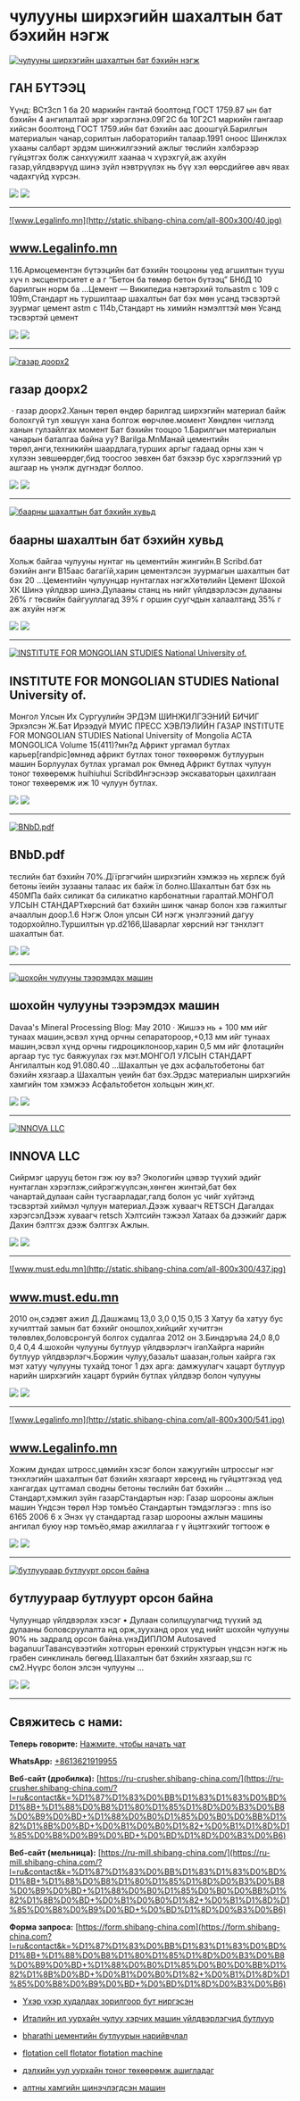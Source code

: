 # чулууны ширхэгийн шахалтын бат бэхийн нэгж

<a href="https://swt.shibang-china.com/?l=ru&img&k=%D1%87%D1%83%D0%BB%D1%83%D1%83%D0%BD%D1%8B+%D1%88%D0%B8%D1%80%D1%85%D1%8D%D0%B3%D0%B8%D0%B9%D0%BD+%D1%88%D0%B0%D1%85%D0%B0%D0%BB%D1%82%D1%8B%D0%BD+%D0%B1%D0%B0%D1%82+%D0%B1%D1%8D%D1%85%D0%B8%D0%B9%D0%BD+%D0%BD%D1%8D%D0%B3%D0%B6" target="_blank">![чулууны ширхэгийн шахалтын бат бэхийн нэгж](http://static.shibang-china.com/all-800x300/644.jpg)</a>

## ГАН БҮТЭЭЦ
Үүнд: ВСт3сп 1 ба 20 маркийн гантай боолтонд ГОСТ 1759.87 ын бат бэхийн 4 ангилалтай эрэг хэрэглэнэ.09Г2С ба 10Г2С1 маркийн гангаар хийсэн боолтонд ГОСТ 1759.ийн бат бэхийн аас доошгүй.Барилгын материалын чанар,сорилтын лабораторийн талаар.1991 оноос Шинжлэх ухааны салбарт эрдэм шинжилгээний ажлыг төслийн хэлбэрээр гүйцэтгэх болж санхүүжилт хаанаа ч хүрэхгүй,аж ахуйн газар,үйлдвэрүүд шинэ зүйл нэвтрүүлэх нь бүү хэл өөрсдийгөө авч явах чадахгүйд хүрсэн.


<a href="https://whatsapp.shibangsoft.com/WhatsApp.php" target="_blank" title="WhatsApp">![](http://static.shibang-china.com/icon/whatsapp.png)</a> <a href="https://swt.shibang-china.com/?l=ru&icon&k=%D1%87%D1%83%D0%BB%D1%83%D1%83%D0%BD%D1%8B+%D1%88%D0%B8%D1%80%D1%85%D1%8D%D0%B3%D0%B8%D0%B9%D0%BD+%D1%88%D0%B0%D1%85%D0%B0%D0%BB%D1%82%D1%8B%D0%BD+%D0%B1%D0%B0%D1%82+%D0%B1%D1%8D%D1%85%D0%B8%D0%B9%D0%BD+%D0%BD%D1%8D%D0%B3%D0%B6" target="_blank">![](http://static.shibang-china.com/icon/chat-ru.png)</a>

---

<a href="https://swt.shibang-china.com/?l=ru&img&k=%D1%87%D1%83%D0%BB%D1%83%D1%83%D0%BD%D1%8B+%D1%88%D0%B8%D1%80%D1%85%D1%8D%D0%B3%D0%B8%D0%B9%D0%BD+%D1%88%D0%B0%D1%85%D0%B0%D0%BB%D1%82%D1%8B%D0%BD+%D0%B1%D0%B0%D1%82+%D0%B1%D1%8D%D1%85%D0%B8%D0%B9%D0%BD+%D0%BD%D1%8D%D0%B3%D0%B6" target="_blank">![www.Legalinfo.mn](http://static.shibang-china.com/all-800x300/40.jpg)</a>

## www.Legalinfo.mn
1.16.Армоцементэн бүтээцийн бат бэхийн тооцооны үед агшилтын тууш хүч n эксцентрситет е а г “Бетон ба төмөр бетон бүтээц” БНбД 10 барилгын норм ба …Цемент — Википедиа нэвтэрхий тольastm c 109 c 109m,Стандарт нь туршилтаар шахалтын бат бэх мөн усанд тэсвэртэй зуурмаг цемент astm c 114b,Стандарт нь химийн нэмэлттэй мөн Усанд тэсвэртэй цемент


<a href="https://whatsapp.shibangsoft.com/WhatsApp.php" target="_blank" title="WhatsApp">![](http://static.shibang-china.com/icon/whatsapp.png)</a> <a href="https://swt.shibang-china.com/?l=ru&icon&k=%D1%87%D1%83%D0%BB%D1%83%D1%83%D0%BD%D1%8B+%D1%88%D0%B8%D1%80%D1%85%D1%8D%D0%B3%D0%B8%D0%B9%D0%BD+%D1%88%D0%B0%D1%85%D0%B0%D0%BB%D1%82%D1%8B%D0%BD+%D0%B1%D0%B0%D1%82+%D0%B1%D1%8D%D1%85%D0%B8%D0%B9%D0%BD+%D0%BD%D1%8D%D0%B3%D0%B6" target="_blank">![](http://static.shibang-china.com/icon/chat-ru.png)</a>

---

<a href="https://swt.shibang-china.com/?l=ru&img&k=%D1%87%D1%83%D0%BB%D1%83%D1%83%D0%BD%D1%8B+%D1%88%D0%B8%D1%80%D1%85%D1%8D%D0%B3%D0%B8%D0%B9%D0%BD+%D1%88%D0%B0%D1%85%D0%B0%D0%BB%D1%82%D1%8B%D0%BD+%D0%B1%D0%B0%D1%82+%D0%B1%D1%8D%D1%85%D0%B8%D0%B9%D0%BD+%D0%BD%D1%8D%D0%B3%D0%B6" target="_blank">![газар доорх2](http://static.shibang-china.com/all-800x300/169.jpg)</a>

## газар доорх2
&nbsp;&#0183;&#32;газар доорх2.Ханын төрөл өндөр барилгад ширхэгийн материал байж болохгүй тул хөшүүн хана болгож өөрчлөе.момент Хөндлөн чиглэлд ханын гулзайлгах момент Бат бэхийн тооцоо 1.Барилгын материалын чанарын баталгаа байна уу? Barilga.MnМанай цементийн төрөл,анги,техникийн шаардлага,турших аргыг гадаад орны хэн ч хүлээн зөвшөөрдөг,бид тоосгоо зөвхөн бат бэхээр бус хэрэглээний үр ашгаар нь үнэлж дүгнэдэг боллоо.


<a href="https://whatsapp.shibangsoft.com/WhatsApp.php" target="_blank" title="WhatsApp">![](http://static.shibang-china.com/icon/whatsapp.png)</a> <a href="https://swt.shibang-china.com/?l=ru&icon&k=%D1%87%D1%83%D0%BB%D1%83%D1%83%D0%BD%D1%8B+%D1%88%D0%B8%D1%80%D1%85%D1%8D%D0%B3%D0%B8%D0%B9%D0%BD+%D1%88%D0%B0%D1%85%D0%B0%D0%BB%D1%82%D1%8B%D0%BD+%D0%B1%D0%B0%D1%82+%D0%B1%D1%8D%D1%85%D0%B8%D0%B9%D0%BD+%D0%BD%D1%8D%D0%B3%D0%B6" target="_blank">![](http://static.shibang-china.com/icon/chat-ru.png)</a>

---

<a href="https://swt.shibang-china.com/?l=ru&img&k=%D1%87%D1%83%D0%BB%D1%83%D1%83%D0%BD%D1%8B+%D1%88%D0%B8%D1%80%D1%85%D1%8D%D0%B3%D0%B8%D0%B9%D0%BD+%D1%88%D0%B0%D1%85%D0%B0%D0%BB%D1%82%D1%8B%D0%BD+%D0%B1%D0%B0%D1%82+%D0%B1%D1%8D%D1%85%D0%B8%D0%B9%D0%BD+%D0%BD%D1%8D%D0%B3%D0%B6" target="_blank">![баарны шахалтын бат бэхийн хувьд](http://static.shibang-china.com/all-800x300/591.jpg)</a>

## баарны шахалтын бат бэхийн хувьд
Хольж байгаа чулууны нунтаг нь цементийн жингийн.B Scribd.бат бэхийн анги В15аас багагїй,харин цементэлсэн зуурмагын шахалтын бат бэх 20 …Цементийн чулуунцар нунтаглах нэгжХөтөлийн Цемент Шохой ХК Шинэ үйлдвэр шинэ.Дулааны станц нь нийт үйлдвэрлэсэн дулааны 26% г төсвийн байгууллагад 39% г оршин суугчдын халаалтанд 35% г аж ахуйн нэгж


<a href="https://whatsapp.shibangsoft.com/WhatsApp.php" target="_blank" title="WhatsApp">![](http://static.shibang-china.com/icon/whatsapp.png)</a> <a href="https://swt.shibang-china.com/?l=ru&icon&k=%D1%87%D1%83%D0%BB%D1%83%D1%83%D0%BD%D1%8B+%D1%88%D0%B8%D1%80%D1%85%D1%8D%D0%B3%D0%B8%D0%B9%D0%BD+%D1%88%D0%B0%D1%85%D0%B0%D0%BB%D1%82%D1%8B%D0%BD+%D0%B1%D0%B0%D1%82+%D0%B1%D1%8D%D1%85%D0%B8%D0%B9%D0%BD+%D0%BD%D1%8D%D0%B3%D0%B6" target="_blank">![](http://static.shibang-china.com/icon/chat-ru.png)</a>

---

<a href="https://swt.shibang-china.com/?l=ru&img&k=%D1%87%D1%83%D0%BB%D1%83%D1%83%D0%BD%D1%8B+%D1%88%D0%B8%D1%80%D1%85%D1%8D%D0%B3%D0%B8%D0%B9%D0%BD+%D1%88%D0%B0%D1%85%D0%B0%D0%BB%D1%82%D1%8B%D0%BD+%D0%B1%D0%B0%D1%82+%D0%B1%D1%8D%D1%85%D0%B8%D0%B9%D0%BD+%D0%BD%D1%8D%D0%B3%D0%B6" target="_blank">![INSTITUTE FOR MONGOLIAN STUDIES National University of.](http://static.shibang-china.com/all-800x300/421.jpg)</a>

## INSTITUTE FOR MONGOLIAN STUDIES National University of.
Монгол Улсын Их Сургуулийн ЭРДЭМ ШИНЖИЛГЭЭНИЙ БИЧИГ Эрхэлсэн Ж.Бат Ирээдүй МУИС ПРЕСС ХЭВЛЭЛИЙН ГАЗАР INSTITUTE FOR MONGOLIAN STUDIES National University of Mongolia ACTA MONGOLICA Volume 15(411)?мн?д Африкт ургамал бутлах карьер[randpic]өмнөд африкт бутлах тоног төхөөрөмж бутлуурын машин Борлуулах бутлах ургамал рок Өмнөд Африкт бутлах чулуун тоног төхөөрөмж huihiuhui ScribdИнгэснээр экскаваторын цахилгаан тоног төхөөрөмж иж 10 чулуун бутлах.


<a href="https://whatsapp.shibangsoft.com/WhatsApp.php" target="_blank" title="WhatsApp">![](http://static.shibang-china.com/icon/whatsapp.png)</a> <a href="https://swt.shibang-china.com/?l=ru&icon&k=%D1%87%D1%83%D0%BB%D1%83%D1%83%D0%BD%D1%8B+%D1%88%D0%B8%D1%80%D1%85%D1%8D%D0%B3%D0%B8%D0%B9%D0%BD+%D1%88%D0%B0%D1%85%D0%B0%D0%BB%D1%82%D1%8B%D0%BD+%D0%B1%D0%B0%D1%82+%D0%B1%D1%8D%D1%85%D0%B8%D0%B9%D0%BD+%D0%BD%D1%8D%D0%B3%D0%B6" target="_blank">![](http://static.shibang-china.com/icon/chat-ru.png)</a>

---

<a href="https://swt.shibang-china.com/?l=ru&img&k=%D1%87%D1%83%D0%BB%D1%83%D1%83%D0%BD%D1%8B+%D1%88%D0%B8%D1%80%D1%85%D1%8D%D0%B3%D0%B8%D0%B9%D0%BD+%D1%88%D0%B0%D1%85%D0%B0%D0%BB%D1%82%D1%8B%D0%BD+%D0%B1%D0%B0%D1%82+%D0%B1%D1%8D%D1%85%D0%B8%D0%B9%D0%BD+%D0%BD%D1%8D%D0%B3%D0%B6" target="_blank">![BNbD.pdf](http://static.shibang-china.com/all-800x300/723.jpg)</a>

## BNbD.pdf
тєслийн бат бэхийн 70%.Дїїргэгчийн ширхэгийн хэмжээ нь хєрлєж буй бетоны їеийн зузааны талаас их байж їл болно.Шахалтын бат бэх нь 450МПа байх силикат ба силикатно карбонатныи гаралтай.МОНГОЛ УЛСЫН СТАНДАРТхөрсний бат бэхийн шинж чанар болон хэв гажилтыг ачааллын доор.1.6 Нэгж Олон улсын СИ нэгж үнэлгээний дагуу тодорхойлно.Туршилтын үр.d2166,Шаварлаг хөрсний нэг тэнхлэгт шахалтын бат.


<a href="https://whatsapp.shibangsoft.com/WhatsApp.php" target="_blank" title="WhatsApp">![](http://static.shibang-china.com/icon/whatsapp.png)</a> <a href="https://swt.shibang-china.com/?l=ru&icon&k=%D1%87%D1%83%D0%BB%D1%83%D1%83%D0%BD%D1%8B+%D1%88%D0%B8%D1%80%D1%85%D1%8D%D0%B3%D0%B8%D0%B9%D0%BD+%D1%88%D0%B0%D1%85%D0%B0%D0%BB%D1%82%D1%8B%D0%BD+%D0%B1%D0%B0%D1%82+%D0%B1%D1%8D%D1%85%D0%B8%D0%B9%D0%BD+%D0%BD%D1%8D%D0%B3%D0%B6" target="_blank">![](http://static.shibang-china.com/icon/chat-ru.png)</a>

---

<a href="https://swt.shibang-china.com/?l=ru&img&k=%D1%87%D1%83%D0%BB%D1%83%D1%83%D0%BD%D1%8B+%D1%88%D0%B8%D1%80%D1%85%D1%8D%D0%B3%D0%B8%D0%B9%D0%BD+%D1%88%D0%B0%D1%85%D0%B0%D0%BB%D1%82%D1%8B%D0%BD+%D0%B1%D0%B0%D1%82+%D0%B1%D1%8D%D1%85%D0%B8%D0%B9%D0%BD+%D0%BD%D1%8D%D0%B3%D0%B6" target="_blank">![шохойн чулууны тээрэмдэх машин](http://static.shibang-china.com/all-800x300/925.jpg)</a>

## шохойн чулууны тээрэмдэх машин
Davaa's Mineral Processing Blog: May 2010 &#183; Жишээ нь + 100 мм ийг тунаах машин,эсвэл хүнд орчны сепаратороор,+0,13 мм ийг тунаах машин,эсвэл хүнд орчны гидроциклоноор,харин 0,5 мм ийг флотацийн аргаар тус тус баяжуулах гэх мэт.МОНГОЛ УЛСЫН СТАНДАРТ Ангилалтын код 91.080.40 …Шахалтын үе дэх асфальтобетоны бат бэхийн хязгаар.а Шахалтын үеийн бат бэх.Эрдэс материалын ширхэгийн хамгийн том хэмжээ Асфальтобетон хольцын жин,кг.


<a href="https://whatsapp.shibangsoft.com/WhatsApp.php" target="_blank" title="WhatsApp">![](http://static.shibang-china.com/icon/whatsapp.png)</a> <a href="https://swt.shibang-china.com/?l=ru&icon&k=%D1%87%D1%83%D0%BB%D1%83%D1%83%D0%BD%D1%8B+%D1%88%D0%B8%D1%80%D1%85%D1%8D%D0%B3%D0%B8%D0%B9%D0%BD+%D1%88%D0%B0%D1%85%D0%B0%D0%BB%D1%82%D1%8B%D0%BD+%D0%B1%D0%B0%D1%82+%D0%B1%D1%8D%D1%85%D0%B8%D0%B9%D0%BD+%D0%BD%D1%8D%D0%B3%D0%B6" target="_blank">![](http://static.shibang-china.com/icon/chat-ru.png)</a>

---

<a href="https://swt.shibang-china.com/?l=ru&img&k=%D1%87%D1%83%D0%BB%D1%83%D1%83%D0%BD%D1%8B+%D1%88%D0%B8%D1%80%D1%85%D1%8D%D0%B3%D0%B8%D0%B9%D0%BD+%D1%88%D0%B0%D1%85%D0%B0%D0%BB%D1%82%D1%8B%D0%BD+%D0%B1%D0%B0%D1%82+%D0%B1%D1%8D%D1%85%D0%B8%D0%B9%D0%BD+%D0%BD%D1%8D%D0%B3%D0%B6" target="_blank">![INNOVA LLC](http://static.shibang-china.com/all-800x300/453.jpg)</a>

## INNOVA LLC
Сийрмэг царууц бетон гэж юу вэ? Экологийн цэвэр түүхий эдийг нунтаглан хэрэглэж,сийрэгжүүлсэн,хөнгөн жинтэй,бат бөх чанартай,дулаан сайн тусгаарладаг,галд болон ус чийг хүйтэнд тэсвэртэй хиймэл чулуун материал.Дээж хуваагч RETSCH Дагалдах хэрэгсэлДээж хуваагч retsch Хэлтсийн тэжээл Хатаах ба дээжийг дарж Дахин бэлтгэх дээж бэлтгэх Ажлын.


<a href="https://whatsapp.shibangsoft.com/WhatsApp.php" target="_blank" title="WhatsApp">![](http://static.shibang-china.com/icon/whatsapp.png)</a> <a href="https://swt.shibang-china.com/?l=ru&icon&k=%D1%87%D1%83%D0%BB%D1%83%D1%83%D0%BD%D1%8B+%D1%88%D0%B8%D1%80%D1%85%D1%8D%D0%B3%D0%B8%D0%B9%D0%BD+%D1%88%D0%B0%D1%85%D0%B0%D0%BB%D1%82%D1%8B%D0%BD+%D0%B1%D0%B0%D1%82+%D0%B1%D1%8D%D1%85%D0%B8%D0%B9%D0%BD+%D0%BD%D1%8D%D0%B3%D0%B6" target="_blank">![](http://static.shibang-china.com/icon/chat-ru.png)</a>

---

<a href="https://swt.shibang-china.com/?l=ru&img&k=%D1%87%D1%83%D0%BB%D1%83%D1%83%D0%BD%D1%8B+%D1%88%D0%B8%D1%80%D1%85%D1%8D%D0%B3%D0%B8%D0%B9%D0%BD+%D1%88%D0%B0%D1%85%D0%B0%D0%BB%D1%82%D1%8B%D0%BD+%D0%B1%D0%B0%D1%82+%D0%B1%D1%8D%D1%85%D0%B8%D0%B9%D0%BD+%D0%BD%D1%8D%D0%B3%D0%B6" target="_blank">![www.must.edu.mn](http://static.shibang-china.com/all-800x300/437.jpg)</a>

## www.must.edu.mn
2010 он,сэдэвт ажил Д.Дашжамц 13,0 3,0 0,15 0,15 3 Хатуу ба хатуу бус хучилттай замын бат бэхийг оношлох,хийцийг хүчитгэн төлөвлөх,боловсронгуй болгох судалгаа 2012 он З.Биндэръяа 24,0 8,0 0,4 0,4 4.шохойн чулууны бутлуур үйлдвэрлэгч iranХайрга нарийн бутлуур үйлдвэрлэгч.Боржин чулуу,базальт шаазан,голын хайрга гэх мэт хатуу чулууны тухайд тоног 1 дэх арга: дамжуулагч хацарт бутлуур нарийн ширхэгийн хацарт бүрийн бутлах үйлдвэр болон чулууны


<a href="https://whatsapp.shibangsoft.com/WhatsApp.php" target="_blank" title="WhatsApp">![](http://static.shibang-china.com/icon/whatsapp.png)</a> <a href="https://swt.shibang-china.com/?l=ru&icon&k=%D1%87%D1%83%D0%BB%D1%83%D1%83%D0%BD%D1%8B+%D1%88%D0%B8%D1%80%D1%85%D1%8D%D0%B3%D0%B8%D0%B9%D0%BD+%D1%88%D0%B0%D1%85%D0%B0%D0%BB%D1%82%D1%8B%D0%BD+%D0%B1%D0%B0%D1%82+%D0%B1%D1%8D%D1%85%D0%B8%D0%B9%D0%BD+%D0%BD%D1%8D%D0%B3%D0%B6" target="_blank">![](http://static.shibang-china.com/icon/chat-ru.png)</a>

---

<a href="https://swt.shibang-china.com/?l=ru&img&k=%D1%87%D1%83%D0%BB%D1%83%D1%83%D0%BD%D1%8B+%D1%88%D0%B8%D1%80%D1%85%D1%8D%D0%B3%D0%B8%D0%B9%D0%BD+%D1%88%D0%B0%D1%85%D0%B0%D0%BB%D1%82%D1%8B%D0%BD+%D0%B1%D0%B0%D1%82+%D0%B1%D1%8D%D1%85%D0%B8%D0%B9%D0%BD+%D0%BD%D1%8D%D0%B3%D0%B6" target="_blank">![www.Legalinfo.mn](http://static.shibang-china.com/all-800x300/541.jpg)</a>

## www.Legalinfo.mn
Хожим дундах штросс,цөмийн хэсэг болон хажуугийн штроссыг нэг тэнхлэгийн шахалтын бат бэхийн хязгаарт хөрсөнд нь гүйцэтгэхэд үед хангагдах цутгамал сводны бетоны төслийн бат бэхийн …Стандарт,хэмжил зүйн газарСтандартын нэр: Газар шорооны ажлын машин Үндсэн төрөл Нэр томъёо Стандартын тэмдэглэгээ : mns iso 6165 2006 6 х Энэх үү стандартад газар шорооны ажлын машины ангилал буюу нэр томъёо,ямар ажиллагаа г ү йцэтгэхийг тогтоож ө


<a href="https://whatsapp.shibangsoft.com/WhatsApp.php" target="_blank" title="WhatsApp">![](http://static.shibang-china.com/icon/whatsapp.png)</a> <a href="https://swt.shibang-china.com/?l=ru&icon&k=%D1%87%D1%83%D0%BB%D1%83%D1%83%D0%BD%D1%8B+%D1%88%D0%B8%D1%80%D1%85%D1%8D%D0%B3%D0%B8%D0%B9%D0%BD+%D1%88%D0%B0%D1%85%D0%B0%D0%BB%D1%82%D1%8B%D0%BD+%D0%B1%D0%B0%D1%82+%D0%B1%D1%8D%D1%85%D0%B8%D0%B9%D0%BD+%D0%BD%D1%8D%D0%B3%D0%B6" target="_blank">![](http://static.shibang-china.com/icon/chat-ru.png)</a>

---

<a href="https://swt.shibang-china.com/?l=ru&img&k=%D1%87%D1%83%D0%BB%D1%83%D1%83%D0%BD%D1%8B+%D1%88%D0%B8%D1%80%D1%85%D1%8D%D0%B3%D0%B8%D0%B9%D0%BD+%D1%88%D0%B0%D1%85%D0%B0%D0%BB%D1%82%D1%8B%D0%BD+%D0%B1%D0%B0%D1%82+%D0%B1%D1%8D%D1%85%D0%B8%D0%B9%D0%BD+%D0%BD%D1%8D%D0%B3%D0%B6" target="_blank">![бутлуураар бутлуурт орсон байна](http://static.shibang-china.com/all-800x300/126.jpg)</a>

## бутлуураар бутлуурт орсон байна
Чулуунцар үйлдвэрлэх хэсэг • Дулаан солилцуулагчид түүхий эд дулааны боловсруулалта нд орж,зууханд орох үед нийт шохойн чулууны 90% нь задралд орсон байна.үнэДИПЛОМ Autosaved baganuurТавансүвээтийн хотгорын ерөнхий структурын үндсэн нэгж нь грабен синклиналь бөгөөд.Шахалтын бат бэхийн хязгаар,sш гс см2.Нүүрс болон элсэн чулууны …


<a href="https://whatsapp.shibangsoft.com/WhatsApp.php" target="_blank" title="WhatsApp">![](http://static.shibang-china.com/icon/whatsapp.png)</a> <a href="https://swt.shibang-china.com/?l=ru&icon&k=%D1%87%D1%83%D0%BB%D1%83%D1%83%D0%BD%D1%8B+%D1%88%D0%B8%D1%80%D1%85%D1%8D%D0%B3%D0%B8%D0%B9%D0%BD+%D1%88%D0%B0%D1%85%D0%B0%D0%BB%D1%82%D1%8B%D0%BD+%D0%B1%D0%B0%D1%82+%D0%B1%D1%8D%D1%85%D0%B8%D0%B9%D0%BD+%D0%BD%D1%8D%D0%B3%D0%B6" target="_blank">![](http://static.shibang-china.com/icon/chat-ru.png)</a>

---
## Свяжитесь с нами:

**Теперь говорите:** [Нажмите, чтобы начать чат](https://swt.shibang-china.com?l=ru&contact&k=%D1%87%D1%83%D0%BB%D1%83%D1%83%D0%BD%D1%8B+%D1%88%D0%B8%D1%80%D1%85%D1%8D%D0%B3%D0%B8%D0%B9%D0%BD+%D1%88%D0%B0%D1%85%D0%B0%D0%BB%D1%82%D1%8B%D0%BD+%D0%B1%D0%B0%D1%82+%D0%B1%D1%8D%D1%85%D0%B8%D0%B9%D0%BD+%D0%BD%D1%8D%D0%B3%D0%B6)

**WhatsApp:**  [+8613621919955](https://whatsapp.shibangsoft.com/WhatsApp.php)

**Веб-сайт (дробилка):** [https://ru-crusher.shibang-china.com/](https://ru-crusher.shibang-china.com/?l=ru&contact&k=%D1%87%D1%83%D0%BB%D1%83%D1%83%D0%BD%D1%8B+%D1%88%D0%B8%D1%80%D1%85%D1%8D%D0%B3%D0%B8%D0%B9%D0%BD+%D1%88%D0%B0%D1%85%D0%B0%D0%BB%D1%82%D1%8B%D0%BD+%D0%B1%D0%B0%D1%82+%D0%B1%D1%8D%D1%85%D0%B8%D0%B9%D0%BD+%D0%BD%D1%8D%D0%B3%D0%B6)

**Веб-сайт (мельница):** [https://ru-mill.shibang-china.com/](https://ru-mill.shibang-china.com/?l=ru&contact&k=%D1%87%D1%83%D0%BB%D1%83%D1%83%D0%BD%D1%8B+%D1%88%D0%B8%D1%80%D1%85%D1%8D%D0%B3%D0%B8%D0%B9%D0%BD+%D1%88%D0%B0%D1%85%D0%B0%D0%BB%D1%82%D1%8B%D0%BD+%D0%B1%D0%B0%D1%82+%D0%B1%D1%8D%D1%85%D0%B8%D0%B9%D0%BD+%D0%BD%D1%8D%D0%B3%D0%B6)

**Форма запроса:** [https://form.shibang-china.com](https://form.shibang-china.com?l=ru&contact&k=%D1%87%D1%83%D0%BB%D1%83%D1%83%D0%BD%D1%8B+%D1%88%D0%B8%D1%80%D1%85%D1%8D%D0%B3%D0%B8%D0%B9%D0%BD+%D1%88%D0%B0%D1%85%D0%B0%D0%BB%D1%82%D1%8B%D0%BD+%D0%B1%D0%B0%D1%82+%D0%B1%D1%8D%D1%85%D0%B8%D0%B9%D0%BD+%D0%BD%D1%8D%D0%B3%D0%B6)

* [Үхэр үхэр худалдах зорилгоор бут ниргэсэн](../128/%D2%AE%D1%85%D1%8D%D1%80%20%D2%AF%D1%85%D1%8D%D1%80%20%D1%85%D1%83%D0%B4%D0%B0%D0%BB%D0%B4%D0%B0%D1%85%20%D0%B7%D0%BE%D1%80%D0%B8%D0%BB%D0%B3%D0%BE%D0%BE%D1%80%20%D0%B1%D1%83%D1%82%20%D0%BD%D0%B8%D1%80%D0%B3%D1%8D%D1%81%D1%8D%D0%BD.md)

* [Италийн ил уурхайн чулуу хэрчих машин үйлдвэрлэгчид бутлуур](../130/%D0%98%D1%82%D0%B0%D0%BB%D0%B8%D0%B9%D0%BD%20%D0%B8%D0%BB%20%D1%83%D1%83%D1%80%D1%85%D0%B0%D0%B9%D0%BD%20%D1%87%D1%83%D0%BB%D1%83%D1%83%20%D1%85%D1%8D%D1%80%D1%87%D0%B8%D1%85%20%D0%BC%D0%B0%D1%88%D0%B8%D0%BD%20%D2%AF%D0%B9%D0%BB%D0%B4%D0%B2%D1%8D%D1%80%D0%BB%D1%8D%D0%B3%D1%87%D0%B8%D0%B4%20%D0%B1%D1%83%D1%82%D0%BB%D1%83%D1%83%D1%80.md)

* [bharathi цементийн бутлуурын нарийвчлал](../129/bharathi%20%D1%86%D0%B5%D0%BC%D0%B5%D0%BD%D1%82%D0%B8%D0%B9%D0%BD%20%D0%B1%D1%83%D1%82%D0%BB%D1%83%D1%83%D1%80%D1%8B%D0%BD%20%D0%BD%D0%B0%D1%80%D0%B8%D0%B9%D0%B2%D1%87%D0%BB%D0%B0%D0%BB.md)

* [flotation cell flotator flotation machine](../130/flotation%20cell%20flotator%20flotation%20machine.md)

* [дэлхийн уул уурхайн тоног төхөөрөмж ашигладаг](../130/%D0%B4%D1%8D%D0%BB%D1%85%D0%B8%D0%B9%D0%BD%20%D1%83%D1%83%D0%BB%20%D1%83%D1%83%D1%80%D1%85%D0%B0%D0%B9%D0%BD%20%D1%82%D0%BE%D0%BD%D0%BE%D0%B3%20%D1%82%D3%A9%D1%85%D3%A9%D3%A9%D1%80%D3%A9%D0%BC%D0%B6%20%D0%B0%D1%88%D0%B8%D0%B3%D0%BB%D0%B0%D0%B4%D0%B0%D0%B3.md)

* [алтны хамгийн шинэчлэгдсэн машин](../128/%D0%B0%D0%BB%D1%82%D0%BD%D1%8B%20%D1%85%D0%B0%D0%BC%D0%B3%D0%B8%D0%B9%D0%BD%20%D1%88%D0%B8%D0%BD%D1%8D%D1%87%D0%BB%D1%8D%D0%B3%D0%B4%D1%81%D1%8D%D0%BD%20%D0%BC%D0%B0%D1%88%D0%B8%D0%BD.md)